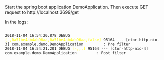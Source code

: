 Start the spring boot application DemoApplication.
Then execute GET request to http://localhost:3699/get

In the logs:
<pre><code>
2018-11-04 16:54:20.878 DEBUG <span style="color:yellow">[-,0a51be4ab4ab96aa,0a51be4ab4ab96aa,false]</span> 95164 --- [ctor-http-nio-3] com.example.demo.DemoApplication         : Pre filter
2018-11-04 16:54:21.201 DEBUG <span style="color:yellow">[-,,,]</span> 95164 --- [ctor-http-nio-4] com.example.demo.DemoApplication         : Post filter
</code></pre>